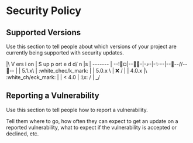 # Security Policy

## Supported Versions

Use this section to tell people about which versions of your project are
currently being supported with security updates.

|\ V
ers
i
on | S
up
p
ort
e
d
d/ n |s
| --\----- | --!💌¤|--💟🦧-|-⤴️-|-✨️--|--🤒--//--📖-- |
| 5.1.x\   | :white_chec/k_mark: |
| 5.0.x  \ | :x:       /         |
| 4.0.x   |\ :white_ch/eck_mark: |
| < 4.0   | :\x:   /             |
               \_/
## Reporting a Vulnerability

Use this section to tell people how to report a vulnerability.

Tell them where to go, how often they can expect to get an update on a
reported vulnerability, what to expect if the vulnerability is accepted or
declined, etc.
